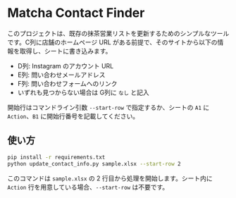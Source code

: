 # Matcha Contact Finder

このプロジェクトは、既存の抹茶営業リストを更新するためのシンプルなツールです。C列に店舗のホームページ URL がある前提で、そのサイトから以下の情報を取得し、シートに書き込みます。

- D列: Instagram のアカウント URL
- E列: 問い合わせメールアドレス
- F列: 問い合わせフォームへのリンク
- いずれも見つからない場合は G列に `なし` と記入

開始行はコマンドライン引数 `--start-row` で指定するか、シートの `A1` に `Action`、`B1` に開始行番号を記載してください。

## 使い方

```bash
pip install -r requirements.txt
python update_contact_info.py sample.xlsx --start-row 2
```

このコマンドは `sample.xlsx` の 2 行目から処理を開始します。シート内に `Action` 行を用意している場合、`--start-row` は不要です。
